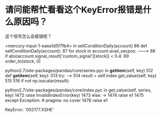 # 请问能帮忙看看这个KeyError报错是什么原因吗？

这个信号怎么会报错呢？

&lt;mercury-input-1-eaea1d5f7fb4&gt; in sellConditionDaily(account)
     86 def sellConditionDaily(account):
     87     for stock in account.avail_secpos:
---&gt; 88         if abs(account.signal_result['custom_signal'][stock]) &lt; 0.4:
     89             order_to(stock, 0)

python2.7/site-packages/pandas/core/series.pyc in __getitem__(self, key)
    512     def __getitem__(self, key):
    513         try:
--&gt; 514             result = self.index.get_value(self, key)
    515 
    516             if not np.isscalar(result):

python2.7/site-packages/pandas/core/index.pyc in get_value(self, series, key)
   1472                     raise InvalidIndexError(key)
   1473                 else:
-&gt; 1474                     raise e1
   1475             except Exception:  # pragma: no cover
   1476                 raise e1

KeyError: '002177.XSHE'